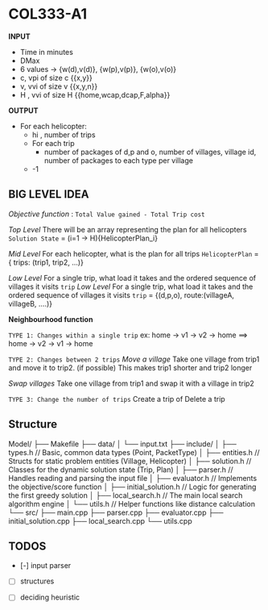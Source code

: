 # COL333-A1


**INPUT**
- Time in minutes
- DMax
- 6 values -> {w(d),v(d)}, {w(p),v(p)}, {w(o),v(o)}
- c, vpi of size c {{x,y}}
- v, vvi of size v {{x,y,n}}
- H , vvi of size H {{home,wcap,dcap,F,alpha}}

**OUTPUT**
- For each helicopter:
    - hi , number of trips
    - For each trip
        - number of packages of d,p and o, number of villages, village id, number of packages to each type per village
    - -1 


## BIG LEVEL IDEA

*Objective function* : `Total Value gained - Total Trip cost`

*Top Level*
There will be an array representing the plan for all helicopters
`Solution State` = (i=1 -> H){HelicopterPlan_i}

*Mid Level*
For each helicopter, what is the plan for all trips
`HelicopterPlan` = { trips: (trip1, trip2, ...)}

*Low Level*
For a single trip, what load it takes and the ordered sequence of villages it visits
`trip`
*Low Level*
For a single trip, what load it takes and the ordered sequence of villages it visits
`trip` = {(d,p,o), route:(villageA, villageB, ....)}

**Neighbourhood function**

`TYPE 1: Changes within a single trip`
ex: home -> v1 -> v2 -> home ==> home -> v2 -> v1 -> home

`TYPE 2: Changes between 2 trips`
*Move a village* Take one village from trip1 and move it to trip2. (if possible)
This makes trip1 shorter and trip2 longer

*Swap villages* Take one village from trip1 and swap it with a village in trip2

`TYPE 3: Change the number of trips`
Create a trip of Delete a trip


## Structure

Model/
├── Makefile
├── data/
│   └── input.txt
├── include/
│   ├── types.h                 // Basic, common data types (Point, PacketType)
│   ├── entities.h              // Structs for static problem entities (Village, Helicopter)
│   ├── solution.h              // Classes for the dynamic solution state (Trip, Plan)
│   ├── parser.h                // Handles reading and parsing the input file
│   ├── evaluator.h             // Implements the objective/score function
│   ├── initial_solution.h      // Logic for generating the first greedy solution
│   ├── local_search.h          // The main local search algorithm engine
│   └── utils.h                 // Helper functions like distance calculation
└── src/
    ├── main.cpp
    ├── parser.cpp
    ├── evaluator.cpp
    ├── initial_solution.cpp
    ├── local_search.cpp
    └── utils.cpp

## TODOS

- [-] input parser
- [ ] structures
- [ ] deciding heuristic


